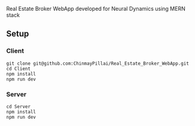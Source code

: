 Real Estate Broker WebApp developed for Neural Dynamics using MERN stack

## Setup

### Client 
```
git clone git@github.com:ChinmayPillai/Real_Estate_Broker_WebApp.git
cd Client
npm install
npm run dev
```

### Server
```
cd Server
npm install
npm run dev
```
